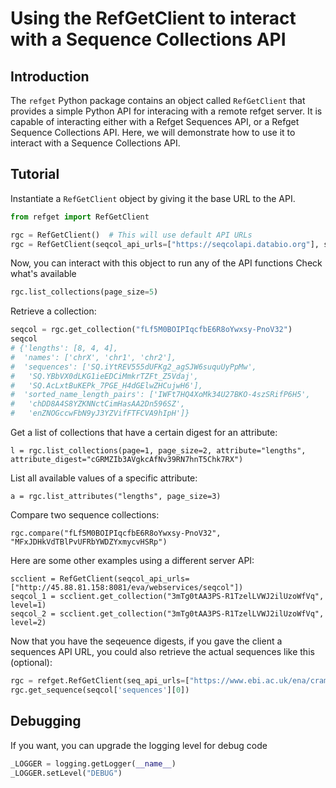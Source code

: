 # Using the RefGetClient to interact with a Sequence Collections API

## Introduction

The `refget` Python package contains an object called `RefGetClient` that provides a simple Python API for interacing with a remote refget server.
It is capable of interacting either with a Refget Sequences API, or a Refget Sequence Collections API.
Here, we will demonstrate how to use it to interact with a Sequence Collections API.

## Tutorial

Instantiate a `RefGetClient` object by giving it the base URL to the API.

```python
from refget import RefGetClient

rgc = RefGetClient()  # This will use default API URLs
rgc = RefGetClient(seqcol_api_urls=["https://seqcolapi.databio.org"], seq_api_urls=None)  # Use the demo seqcolapi instance
```

Now, you can interact with this object to run any of the API functions Check what's available

```python
rgc.list_collections(page_size=5)
```

Retrieve a collection:
```python
seqcol = rgc.get_collection("fLf5M0BOIPIqcfbE6R8oYwxsy-PnoV32")
seqcol
# {'lengths': [8, 4, 4],
#  'names': ['chrX', 'chr1', 'chr2'],
#  'sequences': ['SQ.iYtREV555dUFKg2_agSJW6suquUyPpMw',
#   'SQ.YBbVX0dLKG1ieEDCiMmkrTZFt_Z5Vdaj',
#   'SQ.AcLxtBuKEPk_7PGE_H4dGElwZHCujwH6'],
#  'sorted_name_length_pairs': ['IWFt7HQ4XoMk34U27BKO-4szSRifP6H5',
#   'chDD8A4S8YZKNNctCimHasAA2Dn596SZ',
#   'enZNOGccwFbN9yJ3YZVifFTFCVA9hIpH']}
```

Get a list of collections that have a certain digest for an attribute:

```
l = rgc.list_collections(page=1, page_size=2, attribute="lengths", attribute_digest="cGRMZIb3AVgkcAfNv39RN7hnT5Chk7RX")
```

List all available values of a specific attribute:
```
a = rgc.list_attributes("lengths", page_size=3)
```

Compare two sequence collections:

```
rgc.compare("fLf5M0BOIPIqcfbE6R8oYwxsy-PnoV32", "MFxJDHkVdTBlPvUFRbYWDZYxmycvHSRp")
```

Here are some other examples using a different server API:

```
scclient = RefGetClient(seqcol_api_urls=["http://45.88.81.158:8081/eva/webservices/seqcol"])
seqcol_1 = scclient.get_collection("3mTg0tAA3PS-R1TzelLVWJ2ilUzoWfVq", level=1)
seqcol_2 = scclient.get_collection("3mTg0tAA3PS-R1TzelLVWJ2ilUzoWfVq", level=2)
```

Now that you have the seqeuence digests, if you gave the client a sequences API URL, you could also retrieve the actual sequences like this (optional):

```python
rgc = refget.RefGetClient(seq_api_urls=["https://www.ebi.ac.uk/ena/cram/sequence/"])
rgc.get_sequence(seqcol['sequences'][0])
```

## Debugging

If you want, you can upgrade the logging level for debug code

```python
_LOGGER = logging.getLogger(__name__)
_LOGGER.setLevel("DEBUG")
```